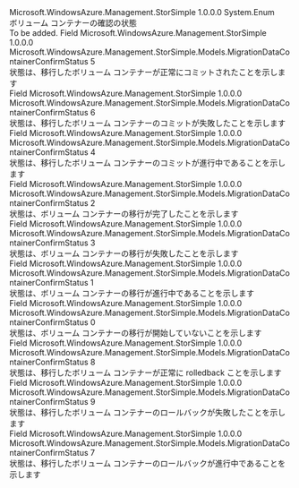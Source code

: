 <Type Name="MigrationDataContainerConfirmStatus" FullName="Microsoft.WindowsAzure.Management.StorSimple.Models.MigrationDataContainerConfirmStatus">
  <TypeSignature Language="C#" Value="public enum MigrationDataContainerConfirmStatus" />
  <TypeSignature Language="ILAsm" Value=".class public auto ansi sealed MigrationDataContainerConfirmStatus extends System.Enum" />
  <TypeSignature Language="DocId" Value="T:Microsoft.WindowsAzure.Management.StorSimple.Models.MigrationDataContainerConfirmStatus" />
  <TypeSignature Language="VB.NET" Value="Public Enum MigrationDataContainerConfirmStatus" />
  <TypeSignature Language="F#" Value="type MigrationDataContainerConfirmStatus = " />
  <AssemblyInfo>
    <AssemblyName>Microsoft.WindowsAzure.Management.StorSimple</AssemblyName>
    <AssemblyVersion>1.0.0.0</AssemblyVersion>
  </AssemblyInfo>
  <Base>
    <BaseTypeName>System.Enum</BaseTypeName>
  </Base>
  <Docs>
    <summary>
            ボリューム コンテナーの確認の状態
            </summary>
    <remarks>To be added.</remarks>
  </Docs>
  <Members>
    <Member MemberName="CommitComplete">
      <MemberSignature Language="C#" Value="CommitComplete" />
      <MemberSignature Language="ILAsm" Value=".field public static literal valuetype Microsoft.WindowsAzure.Management.StorSimple.Models.MigrationDataContainerConfirmStatus CommitComplete = int32(5)" />
      <MemberSignature Language="DocId" Value="F:Microsoft.WindowsAzure.Management.StorSimple.Models.MigrationDataContainerConfirmStatus.CommitComplete" />
      <MemberSignature Language="VB.NET" Value="CommitComplete" />
      <MemberSignature Language="F#" Value="CommitComplete = 5" Usage="Microsoft.WindowsAzure.Management.StorSimple.Models.MigrationDataContainerConfirmStatus.CommitComplete" />
      <MemberType>Field</MemberType>
      <AssemblyInfo>
        <AssemblyName>Microsoft.WindowsAzure.Management.StorSimple</AssemblyName>
        <AssemblyVersion>1.0.0.0</AssemblyVersion>
      </AssemblyInfo>
      <ReturnValue>
        <ReturnType>Microsoft.WindowsAzure.Management.StorSimple.Models.MigrationDataContainerConfirmStatus</ReturnType>
      </ReturnValue>
      <MemberValue>5</MemberValue>
      <Docs>
        <summary>
            状態は、移行したボリューム コンテナーが正常にコミットされたことを示します
            </summary>
      </Docs>
    </Member>
    <Member MemberName="CommitFailed">
      <MemberSignature Language="C#" Value="CommitFailed" />
      <MemberSignature Language="ILAsm" Value=".field public static literal valuetype Microsoft.WindowsAzure.Management.StorSimple.Models.MigrationDataContainerConfirmStatus CommitFailed = int32(6)" />
      <MemberSignature Language="DocId" Value="F:Microsoft.WindowsAzure.Management.StorSimple.Models.MigrationDataContainerConfirmStatus.CommitFailed" />
      <MemberSignature Language="VB.NET" Value="CommitFailed" />
      <MemberSignature Language="F#" Value="CommitFailed = 6" Usage="Microsoft.WindowsAzure.Management.StorSimple.Models.MigrationDataContainerConfirmStatus.CommitFailed" />
      <MemberType>Field</MemberType>
      <AssemblyInfo>
        <AssemblyName>Microsoft.WindowsAzure.Management.StorSimple</AssemblyName>
        <AssemblyVersion>1.0.0.0</AssemblyVersion>
      </AssemblyInfo>
      <ReturnValue>
        <ReturnType>Microsoft.WindowsAzure.Management.StorSimple.Models.MigrationDataContainerConfirmStatus</ReturnType>
      </ReturnValue>
      <MemberValue>6</MemberValue>
      <Docs>
        <summary>
            状態は、移行したボリューム コンテナーのコミットが失敗したことを示します
            </summary>
      </Docs>
    </Member>
    <Member MemberName="CommitInProgress">
      <MemberSignature Language="C#" Value="CommitInProgress" />
      <MemberSignature Language="ILAsm" Value=".field public static literal valuetype Microsoft.WindowsAzure.Management.StorSimple.Models.MigrationDataContainerConfirmStatus CommitInProgress = int32(4)" />
      <MemberSignature Language="DocId" Value="F:Microsoft.WindowsAzure.Management.StorSimple.Models.MigrationDataContainerConfirmStatus.CommitInProgress" />
      <MemberSignature Language="VB.NET" Value="CommitInProgress" />
      <MemberSignature Language="F#" Value="CommitInProgress = 4" Usage="Microsoft.WindowsAzure.Management.StorSimple.Models.MigrationDataContainerConfirmStatus.CommitInProgress" />
      <MemberType>Field</MemberType>
      <AssemblyInfo>
        <AssemblyName>Microsoft.WindowsAzure.Management.StorSimple</AssemblyName>
        <AssemblyVersion>1.0.0.0</AssemblyVersion>
      </AssemblyInfo>
      <ReturnValue>
        <ReturnType>Microsoft.WindowsAzure.Management.StorSimple.Models.MigrationDataContainerConfirmStatus</ReturnType>
      </ReturnValue>
      <MemberValue>4</MemberValue>
      <Docs>
        <summary>
            状態は、移行したボリューム コンテナーのコミットが進行中であることを示します
            </summary>
      </Docs>
    </Member>
    <Member MemberName="MigrationComplete">
      <MemberSignature Language="C#" Value="MigrationComplete" />
      <MemberSignature Language="ILAsm" Value=".field public static literal valuetype Microsoft.WindowsAzure.Management.StorSimple.Models.MigrationDataContainerConfirmStatus MigrationComplete = int32(2)" />
      <MemberSignature Language="DocId" Value="F:Microsoft.WindowsAzure.Management.StorSimple.Models.MigrationDataContainerConfirmStatus.MigrationComplete" />
      <MemberSignature Language="VB.NET" Value="MigrationComplete" />
      <MemberSignature Language="F#" Value="MigrationComplete = 2" Usage="Microsoft.WindowsAzure.Management.StorSimple.Models.MigrationDataContainerConfirmStatus.MigrationComplete" />
      <MemberType>Field</MemberType>
      <AssemblyInfo>
        <AssemblyName>Microsoft.WindowsAzure.Management.StorSimple</AssemblyName>
        <AssemblyVersion>1.0.0.0</AssemblyVersion>
      </AssemblyInfo>
      <ReturnValue>
        <ReturnType>Microsoft.WindowsAzure.Management.StorSimple.Models.MigrationDataContainerConfirmStatus</ReturnType>
      </ReturnValue>
      <MemberValue>2</MemberValue>
      <Docs>
        <summary>
            状態は、ボリューム コンテナーの移行が完了したことを示します
            </summary>
      </Docs>
    </Member>
    <Member MemberName="MigrationFailed">
      <MemberSignature Language="C#" Value="MigrationFailed" />
      <MemberSignature Language="ILAsm" Value=".field public static literal valuetype Microsoft.WindowsAzure.Management.StorSimple.Models.MigrationDataContainerConfirmStatus MigrationFailed = int32(3)" />
      <MemberSignature Language="DocId" Value="F:Microsoft.WindowsAzure.Management.StorSimple.Models.MigrationDataContainerConfirmStatus.MigrationFailed" />
      <MemberSignature Language="VB.NET" Value="MigrationFailed" />
      <MemberSignature Language="F#" Value="MigrationFailed = 3" Usage="Microsoft.WindowsAzure.Management.StorSimple.Models.MigrationDataContainerConfirmStatus.MigrationFailed" />
      <MemberType>Field</MemberType>
      <AssemblyInfo>
        <AssemblyName>Microsoft.WindowsAzure.Management.StorSimple</AssemblyName>
        <AssemblyVersion>1.0.0.0</AssemblyVersion>
      </AssemblyInfo>
      <ReturnValue>
        <ReturnType>Microsoft.WindowsAzure.Management.StorSimple.Models.MigrationDataContainerConfirmStatus</ReturnType>
      </ReturnValue>
      <MemberValue>3</MemberValue>
      <Docs>
        <summary>
            状態は、ボリューム コンテナーの移行が失敗したことを示します
            </summary>
      </Docs>
    </Member>
    <Member MemberName="MigrationInProgress">
      <MemberSignature Language="C#" Value="MigrationInProgress" />
      <MemberSignature Language="ILAsm" Value=".field public static literal valuetype Microsoft.WindowsAzure.Management.StorSimple.Models.MigrationDataContainerConfirmStatus MigrationInProgress = int32(1)" />
      <MemberSignature Language="DocId" Value="F:Microsoft.WindowsAzure.Management.StorSimple.Models.MigrationDataContainerConfirmStatus.MigrationInProgress" />
      <MemberSignature Language="VB.NET" Value="MigrationInProgress" />
      <MemberSignature Language="F#" Value="MigrationInProgress = 1" Usage="Microsoft.WindowsAzure.Management.StorSimple.Models.MigrationDataContainerConfirmStatus.MigrationInProgress" />
      <MemberType>Field</MemberType>
      <AssemblyInfo>
        <AssemblyName>Microsoft.WindowsAzure.Management.StorSimple</AssemblyName>
        <AssemblyVersion>1.0.0.0</AssemblyVersion>
      </AssemblyInfo>
      <ReturnValue>
        <ReturnType>Microsoft.WindowsAzure.Management.StorSimple.Models.MigrationDataContainerConfirmStatus</ReturnType>
      </ReturnValue>
      <MemberValue>1</MemberValue>
      <Docs>
        <summary>
            状態は、ボリューム コンテナーの移行が進行中であることを示します
            </summary>
      </Docs>
    </Member>
    <Member MemberName="MigrationNotStarted">
      <MemberSignature Language="C#" Value="MigrationNotStarted" />
      <MemberSignature Language="ILAsm" Value=".field public static literal valuetype Microsoft.WindowsAzure.Management.StorSimple.Models.MigrationDataContainerConfirmStatus MigrationNotStarted = int32(0)" />
      <MemberSignature Language="DocId" Value="F:Microsoft.WindowsAzure.Management.StorSimple.Models.MigrationDataContainerConfirmStatus.MigrationNotStarted" />
      <MemberSignature Language="VB.NET" Value="MigrationNotStarted" />
      <MemberSignature Language="F#" Value="MigrationNotStarted = 0" Usage="Microsoft.WindowsAzure.Management.StorSimple.Models.MigrationDataContainerConfirmStatus.MigrationNotStarted" />
      <MemberType>Field</MemberType>
      <AssemblyInfo>
        <AssemblyName>Microsoft.WindowsAzure.Management.StorSimple</AssemblyName>
        <AssemblyVersion>1.0.0.0</AssemblyVersion>
      </AssemblyInfo>
      <ReturnValue>
        <ReturnType>Microsoft.WindowsAzure.Management.StorSimple.Models.MigrationDataContainerConfirmStatus</ReturnType>
      </ReturnValue>
      <MemberValue>0</MemberValue>
      <Docs>
        <summary>
            状態は、ボリューム コンテナーの移行が開始していないことを示します
            </summary>
      </Docs>
    </Member>
    <Member MemberName="RollbackComplete">
      <MemberSignature Language="C#" Value="RollbackComplete" />
      <MemberSignature Language="ILAsm" Value=".field public static literal valuetype Microsoft.WindowsAzure.Management.StorSimple.Models.MigrationDataContainerConfirmStatus RollbackComplete = int32(8)" />
      <MemberSignature Language="DocId" Value="F:Microsoft.WindowsAzure.Management.StorSimple.Models.MigrationDataContainerConfirmStatus.RollbackComplete" />
      <MemberSignature Language="VB.NET" Value="RollbackComplete" />
      <MemberSignature Language="F#" Value="RollbackComplete = 8" Usage="Microsoft.WindowsAzure.Management.StorSimple.Models.MigrationDataContainerConfirmStatus.RollbackComplete" />
      <MemberType>Field</MemberType>
      <AssemblyInfo>
        <AssemblyName>Microsoft.WindowsAzure.Management.StorSimple</AssemblyName>
        <AssemblyVersion>1.0.0.0</AssemblyVersion>
      </AssemblyInfo>
      <ReturnValue>
        <ReturnType>Microsoft.WindowsAzure.Management.StorSimple.Models.MigrationDataContainerConfirmStatus</ReturnType>
      </ReturnValue>
      <MemberValue>8</MemberValue>
      <Docs>
        <summary>
            状態は、移行したボリューム コンテナーが正常に rolledback ことを示します
            </summary>
      </Docs>
    </Member>
    <Member MemberName="RollbackFailed">
      <MemberSignature Language="C#" Value="RollbackFailed" />
      <MemberSignature Language="ILAsm" Value=".field public static literal valuetype Microsoft.WindowsAzure.Management.StorSimple.Models.MigrationDataContainerConfirmStatus RollbackFailed = int32(9)" />
      <MemberSignature Language="DocId" Value="F:Microsoft.WindowsAzure.Management.StorSimple.Models.MigrationDataContainerConfirmStatus.RollbackFailed" />
      <MemberSignature Language="VB.NET" Value="RollbackFailed" />
      <MemberSignature Language="F#" Value="RollbackFailed = 9" Usage="Microsoft.WindowsAzure.Management.StorSimple.Models.MigrationDataContainerConfirmStatus.RollbackFailed" />
      <MemberType>Field</MemberType>
      <AssemblyInfo>
        <AssemblyName>Microsoft.WindowsAzure.Management.StorSimple</AssemblyName>
        <AssemblyVersion>1.0.0.0</AssemblyVersion>
      </AssemblyInfo>
      <ReturnValue>
        <ReturnType>Microsoft.WindowsAzure.Management.StorSimple.Models.MigrationDataContainerConfirmStatus</ReturnType>
      </ReturnValue>
      <MemberValue>9</MemberValue>
      <Docs>
        <summary>
            状態は、移行したボリューム コンテナーのロールバックが失敗したことを示します
            </summary>
      </Docs>
    </Member>
    <Member MemberName="RollbackInProgress">
      <MemberSignature Language="C#" Value="RollbackInProgress" />
      <MemberSignature Language="ILAsm" Value=".field public static literal valuetype Microsoft.WindowsAzure.Management.StorSimple.Models.MigrationDataContainerConfirmStatus RollbackInProgress = int32(7)" />
      <MemberSignature Language="DocId" Value="F:Microsoft.WindowsAzure.Management.StorSimple.Models.MigrationDataContainerConfirmStatus.RollbackInProgress" />
      <MemberSignature Language="VB.NET" Value="RollbackInProgress" />
      <MemberSignature Language="F#" Value="RollbackInProgress = 7" Usage="Microsoft.WindowsAzure.Management.StorSimple.Models.MigrationDataContainerConfirmStatus.RollbackInProgress" />
      <MemberType>Field</MemberType>
      <AssemblyInfo>
        <AssemblyName>Microsoft.WindowsAzure.Management.StorSimple</AssemblyName>
        <AssemblyVersion>1.0.0.0</AssemblyVersion>
      </AssemblyInfo>
      <ReturnValue>
        <ReturnType>Microsoft.WindowsAzure.Management.StorSimple.Models.MigrationDataContainerConfirmStatus</ReturnType>
      </ReturnValue>
      <MemberValue>7</MemberValue>
      <Docs>
        <summary>
            状態は、移行したボリューム コンテナーのロールバックが進行中であることを示します
            </summary>
      </Docs>
    </Member>
  </Members>
</Type>